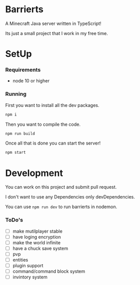 # Barrierts
A Minecraft Java server written in TypeScript!

Its just a small project that I work in my free time.

# SetUp
### Requirements
- node 10 or higher

### Running
First you want to install all the dev packages.
```bash
npm i
```
Then you want to compile the code.
```bash
npm run build
```
Once all that is done you can start the server!
```bash
npm start
```

# Development
You can work on this project and submit pull request.

I don't want to use any Dependencies only devDependencies.

You can use `npm run dev` to run barrierts in nodemon.

### ToDo's

- [ ] make mutilplayer stable
- [ ] have loging encryption
- [ ] make the world infinite
- [ ] have a chuck save system
- [ ] pvp
- [ ] entities
- [ ] plugin support
- [ ] command/command block system
- [ ] invintory system
